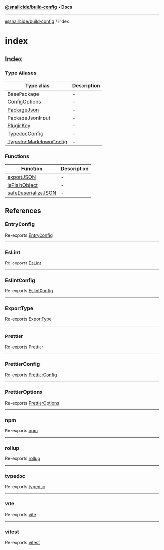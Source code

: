 [**@snailicide/build-config**](../README.md) • **Docs**

---

[@snailicide/build-config](../README.md) / index

# index

## Index

### Type Aliases

| Type alias                                                     | Description |
| -------------------------------------------------------------- | ----------- |
| [BasePackage](type-aliases/BasePackage.md)                     | -           |
| [ConfigOptions](type-aliases/ConfigOptions.md)                 | -           |
| [PackageJson](type-aliases/PackageJson.md)                     | -           |
| [PackageJsonInput](type-aliases/PackageJsonInput.md)           | -           |
| [PluginKey](type-aliases/PluginKey.md)                         | -           |
| [TypedocConfig](type-aliases/TypedocConfig.md)                 | -           |
| [TypedocMarkdownConfig](type-aliases/TypedocMarkdownConfig.md) | -           |

### Functions

| Function                                                | Description |
| ------------------------------------------------------- | ----------- |
| [exportJSON](functions/exportJSON.md)                   | -           |
| [isPlainObject](functions/isPlainObject.md)             | -           |
| [safeDeserializeJSON](functions/safeDeserializeJSON.md) | -           |

## References

### EntryConfig

Re-exports [EntryConfig](../rollup/type-aliases/EntryConfig.md)

---

### EsLint

Re-exports [EsLint](../eslint/variables/EsLint.md)

---

### EslintConfig

Re-exports [EslintConfig](../eslint/type-aliases/EslintConfig.md)

---

### ExportType

Re-exports [ExportType](../rollup/type-aliases/ExportType.md)

---

### Prettier

Re-exports [Prettier](../prettier/variables/Prettier.md)

---

### PrettierConfig

Re-exports [PrettierConfig](../prettier/type-aliases/PrettierConfig.md)

---

### PrettierOptions

Re-exports [PrettierOptions](../prettier/type-aliases/PrettierOptions.md)

---

### npm

Re-exports [npm](../npm/variables/npm.md)

---

### rollup

Re-exports [rollup](../rollup/variables/rollup.md)

---

### typedoc

Re-exports [typedoc](../typedoc/variables/typedoc.md)

---

### vite

Re-exports [vite](../vite/variables/vite.md)

---

### vitest

Re-exports [vitest](../vitest/variables/vitest.md)

